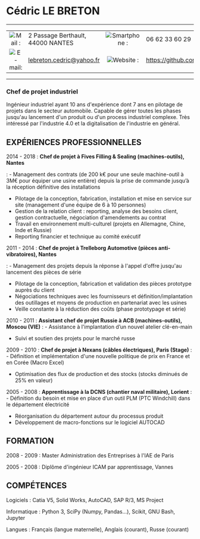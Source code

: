 
# Cédric LE BRETON
***

| | | | |
|:-:|:-|:-:|:-|
|![Mail : ](/home/sapharic/CV/logos_SVG/mail.svg  "Mail")|2 Passage Berthault, 44000 NANTES |![Smartphone :](/home/sapharic/CV/logos_SVG/smartphone.svg  "Smartphone")|06 62 33 60 29|
|![E-mail: ](/home/sapharic/CV/logos_SVG/email.svg  "E-mail")|[lebreton.cedric@yahoo.fr](mailto:lebreton.cedric@yahoo.fr ) |![Website : ](/home/sapharic/CV/logos_SVG/github.svg  "Website") |https://github.com/CLB56|

***

### **Chef de projet industriel**

Ingénieur industriel ayant 10 ans d'expérience dont 7 ans en pilotage de projets dans le secteur automobile. Capable de gérer toutes les phases jusqu'au lancement d'un produit ou d'un process industriel complexe. Très intéressé par l'industrie 4.0 et la digitalisation de l'industrie en général.

## EXPÉRIENCES PROFESSIONNELLES

2014 - 2018
: **Chef de projet à Fives Filling & Sealing (machines-outils), Nantes**

: - Management des contrats (de 200 k€ pour une seule machine-outil à 3M€ pour équiper une usine entière) depuis la prise de commande jusqu’à la réception définitive des installations
- Pilotage de la conception, fabrication, installation et mise en service sur site (management d'une équipe de 6 à 10 personnes)
- Gestion de la relation client : reporting, analyse des besoins client, gestion contractuelle, négociation d'amendements au contrat
- Travail en environnement multi-culturel (projets en Allemagne, Chine, Inde et Russie)
- Reporting financier et technique  au comité exécutif

2011 - 2014
: **Chef de projet à Trelleborg Automotive (pièces anti-vibratoires), Nantes**

: - Management des projets depuis la réponse à l'appel d'offre jusqu'au lancement des pièces de série
- Pilotage de la conception, fabrication et validation des pièces prototype auprès du client
- Négociations techniques avec les fournisseurs et définition/implantation des outillages et moyens de production en partenariat avec les usines
- Veille constante à la réduction des coûts (phase prototypage et série)


2010 - 2011
: **Assistant chef de projet Russie à ACB (machines-outils), Moscou (VIE)**
: - Assistance à l'implantation d’un nouvel atelier clé-en-main
- Suivi et soutien des projets pour le marché russe 

2009 - 2010
: **Chef de projet à Nexans (câbles électriques), Paris (Stage)**
: - Définition et implémentation d'une nouvelle politique de prix en France et en Corée (Macro Excel)
- Optimisation des flux de production et des stocks (stocks diminués de 25% en valeur)

2005 - 2008
: **Apprentissage à  la DCNS (chantier naval militaire), Lorient**
: - Définition du besoin et mise en place d’un outil PLM (PTC Windchill) dans le département électricité
- Réorganisation du département autour du processus produit
- Développement de macro-fonctions sur le logiciel AUTOCAD

## FORMATION

2008 - 2009
: 
Master Administration des Entreprises à l'IAE de Paris 


2005 - 2008
: 
Diplôme d'ingénieur ICAM par apprentissage, Vannes

## COMPÉTENCES

Logiciels
: Catia V5, Solid Works, AutoCAD, SAP R/3, MS Project


Informatique
: Python 3, SciPy (Numpy, Pandas...), Scikit, GNU Bash, Jupyter


Langues
: Français (langue maternelle), Anglais (courant), Russe (courant)


	